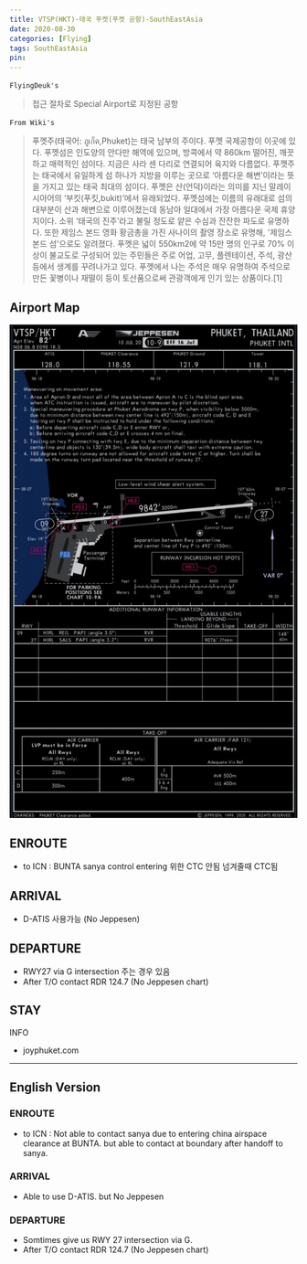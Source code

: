 ```yaml
---
title: VTSP(HKT)-태국 푸켓(푸켓 공항)-SouthEastAsia
date: 2020-08-30
categories: [Flying]
tags: SouthEastAsia
pin:
---
```

`FlyingDeuk's`
>접근 절차로 Special Airport로 지정된 공항

`From Wiki's`
>푸껫주(태국어: ภูเก็ต,Phuket)는 태국 남부의 주이다. 푸껫 국제공항이 이곳에 있다.
푸껫섬은 인도양의 안다만 해역에 있으며, 방콕에서 약 860km 떨어진, 깨끗하고 매력적인 섬이다. 지금은 사라 센 다리로 연결되어 육지와 다름없다. 푸껫주는 태국에서 유일하게 섬 하나가 지방을 이루는 곳으로 ‘아름다운 해변’이라는 뜻을 가지고 있는 태국 최대의 섬이다. 푸껫은 산(언덕)이라는 의미를 지닌 말레이시아어의 ‘부킷(푸킷,bukit)’에서 유래되었다. 푸껫섬에는 이름의 유래대로 섬의 대부분이 산과 해변으로 이루어졌는데 동남아 일대에서 가장 아름다운 국제 휴양지이다. 소위 ‘태국의 진주’라고 불릴 정도로 얕은 수심과 잔잔한 파도로 유명하다. 또한 제임스 본드 영화 황금총을 가진 사나이의 촬영 장소로 유명해, '제임스 본드 섬'으로도 알려졌다. 푸껫은 넓이 550km2에 약 15만 명의 인구로 70% 이상이 불교도로 구성되어 있는 주민들은 주로 어업, 고무, 플렌테이션, 주석, 광산 등에서 생계를 꾸려나가고 있다. 푸껫에서 나는 주석은 매우 유명하여 주석으로 만든 꽃병이나 재떨이 등이 토산품으로써 관광객에게 인기 있는 상품이다.[1]

## Airport Map
![hkt](/img/flying/airport/hkt_ap.jpg)

## ENROUTE
- to ICN : BUNTA sanya control entering 위한 CTC 안됨 넘겨줄때 CTC됨

## ARRIVAL
- D-ATIS 사용가능 (No Jeppesen)


## DEPARTURE
- RWY27 via G intersection 주는 경우 있음
- After T/O contact RDR 124.7 (No Jeppesen chart)

## STAY

INFO
- joyphuket.com

-------
## English Version

### ENROUTE
- to ICN : Not able to contact sanya due to entering china airspace clearance at BUNTA. but able to contact at boundary after handoff to sanya.

### ARRIVAL
- Able to use D-ATIS. but No Jeppesen

### DEPARTURE
- Somtimes give us RWY 27 intersection via G.
- After T/O contact RDR 124.7 (No Jeppesen chart)

